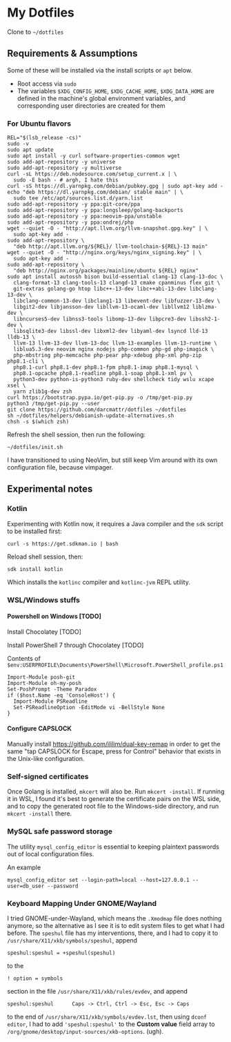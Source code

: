 # My Dotfiles

Clone to `~/dotfiles`

## Requirements & Assumptions

Some of these will be installed via the install scripts or `apt` below.

* Root access via `sudo`
* The variables `$XDG_CONFIG_HOME`, `$XDG_CACHE_HOME`, `$XDG_DATA_HOME` are
    defined in the machine's global environment variables, and corresponding
    user directories are created for them

### For Ubuntu flavors

    REL="$(lsb_release -cs)"
    sudo -v
    sudo apt update
    sudo apt install -y curl software-properties-common wget
    sudo add-apt-repository -y universe
    sudo add-apt-repository -y multiverse
    curl -sL https://deb.nodesource.com/setup_current.x | \
      sudo -E bash - # argh, I hate this
    curl -sS https://dl.yarnpkg.com/debian/pubkey.gpg | sudo apt-key add -
    echo "deb https://dl.yarnpkg.com/debian/ stable main" | \
      sudo tee /etc/apt/sources.list.d/yarn.list
    sudo add-apt-repository -y ppa:git-core/ppa
    sudo add-apt-repository -y ppa:longsleep/golang-backports
    sudo add-apt-repository -y ppa:neovim-ppa/unstable
    sudo add-apt-repository -y ppa:ondrej/php
    wget --quiet -O - "http://apt.llvm.org/llvm-snapshot.gpg.key" | \
      sudo apt-key add -
    sudo add-apt-repository \
      "deb http://apt.llvm.org/${REL}/ llvm-toolchain-${REL}-13 main"
    wget --quiet -O - "http://nginx.org/keys/nginx_signing.key" | \
      sudo apt-key add -
    sudo add-apt-repository \
      "deb http://nginx.org/packages/mainline/ubuntu ${REL} nginx"
    sudo apt install autossh bison build-essential clang-13 clang-13-doc \
      clang-format-13 clang-tools-13 clangd-13 cmake cpanminus flex git \
      git-extras golang-go htop libc++-13-dev libc++abi-13-dev libclang-13-dev \
      libclang-common-13-dev libclang1-13 libevent-dev libfuzzer-13-dev \
      libgit2-dev libjansson-dev libllvm-13-ocaml-dev libllvm12 liblzma-dev \
      libncurses5-dev libnss3-tools libomp-13-dev libpcre3-dev libssh2-1-dev \
      libsqlite3-dev libssl-dev libxml2-dev libyaml-dev lsyncd lld-13 lldb-13 \
      llvm-13 llvm-13-dev llvm-13-doc llvm-13-examples llvm-13-runtime \
      liblua5.3-dev neovim nginx nodejs php-common php-gd php-imagick \
      php-mbstring php-memcache php-pear php-xdebug php-xml php-zip php8.1-cli \
      php8.1-curl php8.1-dev php8.1-fpm php8.1-imap php8.1-mysql \
      php8.1-opcache php8.1-readline php8.1-soap php8.1-xml pv \ 
      python3-dev python-is-python3 ruby-dev shellcheck tidy wslu xcape xsel \ 
      yarn zlib1g-dev zsh
    curl https://bootstrap.pypa.io/get-pip.py -o /tmp/get-pip.py
    python3 /tmp/get-pip.py --user
    git clone https://github.com/darcmattr/dotfiles ~/dotfiles
    sh ~/dotfiles/helpers/debianish-update-alternatives.sh
    chsh -s $(which zsh)

Refresh the shell session, then run the following:

    ~/dotfiles/init.sh

I have transitioned to using NeoVim, but still keep Vim around with its own
configuration file, because vimpager.

## Experimental notes

### Kotlin

Experimenting with Kotlin now, it requires a Java compiler and the `sdk` script
to be installed first:

    curl -s https://get.sdkman.io | bash

Reload shell session, then:

    sdk install kotlin

Which installs the `kotlinc` compiler and `kotlinc-jvm` REPL utility.

### WSL/Windows stuffs

#### Powershell on Windows [TODO]

Install Chocolatey [TODO]

Install PowerShell 7 through Chocolatey [TODO]

Contents of `$env:USERPROFILE\Documents\PowerShell\Microsoft.PowerShell_profile.ps1`
```
Import-Module posh-git
Import-Module oh-my-posh
Set-PoshPrompt -Theme Paradox
if ($host.Name -eq 'ConsoleHost') {
  Import-Module PSReadline 
  Set-PSReadlineOption -EditMode vi -BellStyle None
}
```

#### Configure CAPSLOCK

Manually install https://github.com/ililim/dual-key-remap in order to get the
same "tap CAPSLOCK for Escape, press for Control" behavior that exists in the
Unix-like configuration.

### Self-signed certificates

Once Golang is installed, `mkcert` will also be. Run `mkcert -install`. If
running it in WSL, I found it's best to generate the certificate pairs on the
WSL side, and to copy the generated root file to the Windows-side directory, and
run `mkcert -install` there.

### MySQL safe password storage

The utility `mysql_config_editor` is essential to keeping plaintext passwords
out of local configuration files.

An example

    mysql_config_editor set --login-path=local --host=127.0.0.1 --user=db_user --password

### Keyboard Mapping Under GNOME/Wayland

I tried GNOME-under-Wayland, which means the `.Xmodmap` file does nothing
anymore, so the alternative as I see it is to edit system files to get what
I had before. The `speshul` file has my interventions, there, and I had to copy
it to `/usr/share/X11/xkb/symbols/speshul`, append

    speshul:speshul = +speshul(speshul)

to the

    ! option = symbols

section in the file `/usr/share/X11/xkb/rules/evdev`, and append

    speshul:speshul      Caps -> Ctrl, Ctrl -> Esc, Esc -> Caps

to the end of `/usr/share/X11/xkb/symbols/evdev.lst`, then using `dconf editor`,
I had to add `'speshul:speshul'` to the **Custom value** field array to
`/org/gnome/desktop/input-sources/xkb-options`. (ugh).
